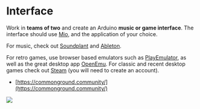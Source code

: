 # Interface

Work in **teams of two** and create an Arduino **music or game interface**. The interface should use [Mio](../expert/keyboard-midi.md#mio), and the  application of your choice.

For music, check out [Soundplant](https://soundplant.org/) and [Ableton](http://ableton.com/).

For retro games, use browser based emulators such as [PlayEmulator](https://www.playemulator.com/), as well as the great desktop app [OpenEmu](https://openemu.org/). For classic and recent desktop games check out [Steam](https://steampowered.com/) \(you will need to create an account\).

* [https://commonground.community/](https://commonground.community/)

![](https://lh3.googleusercontent.com/lTJHrWco6aHzfYDtcibIqAs4YJ1y5MnBnJWTL76KHfAm5FaioSEZ9rf5mJX41cLNNUaf292YIDk1HWMZBNuhuUfTh88Mvalk7G53acHDHs6o6oJ_vTATBNzslL62z3GlXxnwCnql)

